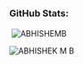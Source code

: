 <h3 align="left">GitHub Stats:</h3>
<p>&nbsp;<img align="center" src="https://github-readme-stats.vercel.app/api?username=MBABHISHEKshow_icons=true&locale=en" alt="ABHISHEMB" /></p>

<p><img align="center" src="https://github-readme-streak-stats.herokuapp.com/?user=MBABHISHEK&" alt="ABHISHEK M B" /></p>
